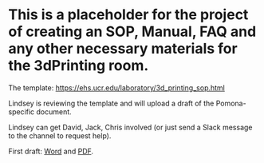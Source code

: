 # This is a placeholder for the project of creating an SOP, Manual, FAQ and any other necessary materials for the 3dPrinting room.

The template: https://ehs.ucr.edu/laboratory/3d_printing_sop.html

Lindsey is reviewing the template and will upload a draft of the Pomona-specific document.

Lindsey can get David, Jack, Chris involved (or just send a Slack message to the channel to request help).

First draft: [Word](https://github.com/Pomona-ITS/hpc/blob/master/projects/3D%20Printing%20Health.docx) and [PDF](https://github.com/Pomona-ITS/hpc/blob/master/projects/3D%20Printing%20Health.pdf).

